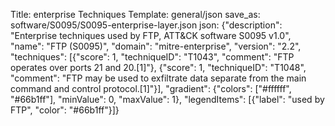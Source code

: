 Title: enterprise Techniques
Template: general/json
save_as: software/S0095/S0095-enterprise-layer.json
json: {"description": "Enterprise techniques used by FTP, ATT&CK software S0095 v1.0", "name": "FTP (S0095)", "domain": "mitre-enterprise", "version": "2.2", "techniques": [{"score": 1, "techniqueID": "T1043", "comment": "FTP operates over ports 21 and 20.[1]"}, {"score": 1, "techniqueID": "T1048", "comment": "FTP may be used to exfiltrate data separate from the main command and control protocol.[1]"}], "gradient": {"colors": ["#ffffff", "#66b1ff"], "minValue": 0, "maxValue": 1}, "legendItems": [{"label": "used by FTP", "color": "#66b1ff"}]}